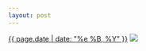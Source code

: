 ```yaml
---
layout: post
---
```


<p>
  <time><a href="/425">{{ page.date | date: "%e %B, %Y" }}</a></time>
  <a href="/425"><img src="{{ site.assets_url }}/425.jpg"/></a>
</p>
